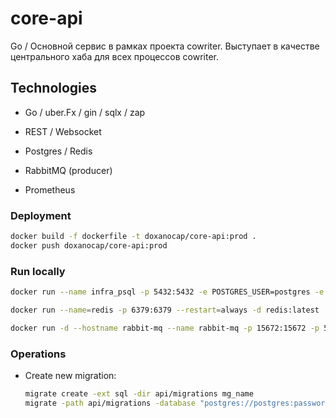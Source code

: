 # core-api

Go / Основной сервис в рамках проекта cowriter. Выступает в качестве центрального хаба для всех процессов cowriter.

## Technologies

- Go / uber.Fx / gin / sqlx / zap

- REST / Websocket

- Postgres / Redis

- RabbitMQ (producer)

- Prometheus

### Deployment

```sh
docker build -f dockerfile -t doxanocap/core-api:prod .
docker push doxanocap/core-api:prod
```

### Run locally

```bash
docker run --name infra_psql -p 5432:5432 -e POSTGRES_USER=postgres -e POSTGRES_PASSWORD=password12345 -e POSTGRES_DB=infra-psql -d postgres:14-alpine

docker run --name=redis -p 6379:6379 --restart=always -d redis:latest

docker run -d --hostname rabbit-mq --name rabbit-mq -p 15672:15672 -p 5672:5672 -e RABBITMQ_DEFAULT_USER=user -e RABBITMQ_DEFAULT_PASS=password rabbitmq:3-management
```

### Operations

- Create new migration:
  ```sh
  migrate create -ext sql -dir api/migrations mg_name
  migrate -path api/migrations -database "postgres://postgres:password12345@localhost:5432/infra-psql?sslmode=disable" up
  ```
